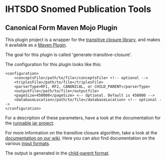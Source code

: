 IHTSDO Snomed Publication Tools
===============================

Canonical Form Maven Mojo Plugin
--------------------------------

This plugin project is a wrapper for the [transitive closure library](/closure), and makes it available as a [Maven Plugin](http://maven.apache.org/guides/mini/guide-configuring-plugins.html).

The goal for this plugin is called 'generate-transitive-closure'.

The configuration for this plugin looks like this:

    <configuration>
        <conceptsFile>/path/to/file</conceptsFile> <!-- optional -->
        <triplesFile>/path/to/file</triplesFile>
        <parserType>RF1, RF2, CANONICAL, or CHILD_PARENT</parserType>
        <outputFile>/path/to/file</outputfile>
        <pageSize>450000</pageSize> <-- Optional. Default is 450000 -->
        <databaseLocation>/path/to/file</databaseLocation> <!-- optional -->
    </configuration>

For a description of these parameters, have a look at the documentation for the [runnable jar project](/closure-main). 

For more information on the transitive closure algorithm, take a look at the [documentation on our wiki](https://sites.google.com/a/ihtsdo.org/snomed-publish/algorithm/transitive-closure). Here you can also find documentation on the various [input formats](https://sites.google.com/a/ihtsdo.org/snomed-publish/formats).

The output is generated in the [child-parent format](https://sites.google.com/a/ihtsdo.org/snomed-publish/formats/child-parent-format).
